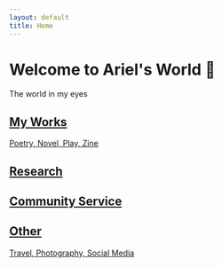 ```yaml
---
layout: default
title: Home
---
```



<div class="hero">
  <h1>Welcome to Ariel's World 🌌</h1>
  <p>The world in my eyes</p>
</div>

<div class="modules">
  <a class="module-card" href="/works/">
    <h2>My Works</h2>
    <p>Poetry, Novel, Play, Zine</p>
  </a>
  <a class="module-card" href="/research/">
    <h2>Research</h2>
    <p> </p>
  </a>
  <a class="module-card" href="/community/">
    <h2>Community Service</h2>
    <p> </p>
  </a>
  <a class="module-card" href="/other/">
    <h2>Other</h2>
    <p>Travel, Photography, Social Media</p>
  </a>
</div>
